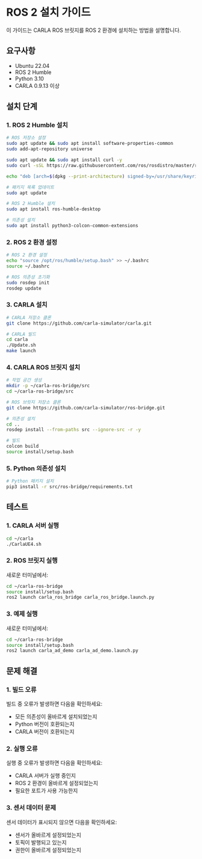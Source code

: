 # ROS 2 설치 가이드

이 가이드는 CARLA ROS 브릿지를 ROS 2 환경에 설치하는 방법을 설명합니다.

## 요구사항

- Ubuntu 22.04
- ROS 2 Humble
- Python 3.10
- CARLA 0.9.13 이상

## 설치 단계

### 1. ROS 2 Humble 설치

```sh
# ROS 저장소 설정
sudo apt update && sudo apt install software-properties-common
sudo add-apt-repository universe

sudo apt update && sudo apt install curl -y
sudo curl -sSL https://raw.githubusercontent.com/ros/rosdistro/master/ros.key -o /usr/share/keyrings/ros-archive-keyring.gpg

echo "deb [arch=$(dpkg --print-architecture) signed-by=/usr/share/keyrings/ros-archive-keyring.gpg] http://packages.ros.org/ros2/ubuntu $(. /etc/os-release && echo $UBUNTU_CODENAME) main" | sudo tee /etc/apt/sources.list.d/ros2.list > /dev/null

# 패키지 목록 업데이트
sudo apt update

# ROS 2 Humble 설치
sudo apt install ros-humble-desktop

# 의존성 설치
sudo apt install python3-colcon-common-extensions
```

### 2. ROS 2 환경 설정

```sh
# ROS 2 환경 설정
echo "source /opt/ros/humble/setup.bash" >> ~/.bashrc
source ~/.bashrc

# ROS 의존성 초기화
sudo rosdep init
rosdep update
```

### 3. CARLA 설치

```sh
# CARLA 저장소 클론
git clone https://github.com/carla-simulator/carla.git

# CARLA 빌드
cd carla
./Update.sh
make launch
```

### 4. CARLA ROS 브릿지 설치

```sh
# 작업 공간 생성
mkdir -p ~/carla-ros-bridge/src
cd ~/carla-ros-bridge/src

# ROS 브릿지 저장소 클론
git clone https://github.com/carla-simulator/ros-bridge.git

# 의존성 설치
cd ..
rosdep install --from-paths src --ignore-src -r -y

# 빌드
colcon build
source install/setup.bash
```

### 5. Python 의존성 설치

```sh
# Python 패키지 설치
pip3 install -r src/ros-bridge/requirements.txt
```

## 테스트

### 1. CARLA 서버 실행

```sh
cd ~/carla
./CarlaUE4.sh
```

### 2. ROS 브릿지 실행

새로운 터미널에서:

```sh
cd ~/carla-ros-bridge
source install/setup.bash
ros2 launch carla_ros_bridge carla_ros_bridge.launch.py
```

### 3. 예제 실행

새로운 터미널에서:

```sh
cd ~/carla-ros-bridge
source install/setup.bash
ros2 launch carla_ad_demo carla_ad_demo.launch.py
```

## 문제 해결

### 1. 빌드 오류

빌드 중 오류가 발생하면 다음을 확인하세요:
- 모든 의존성이 올바르게 설치되었는지
- Python 버전이 호환되는지
- CARLA 버전이 호환되는지

### 2. 실행 오류

실행 중 오류가 발생하면 다음을 확인하세요:
- CARLA 서버가 실행 중인지
- ROS 2 환경이 올바르게 설정되었는지
- 필요한 포트가 사용 가능한지

### 3. 센서 데이터 문제

센서 데이터가 표시되지 않으면 다음을 확인하세요:
- 센서가 올바르게 설정되었는지
- 토픽이 발행되고 있는지
- 권한이 올바르게 설정되었는지 